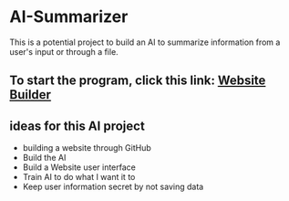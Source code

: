 # AI-Summarizer
This is a potential project to build an AI to summarize information from a user's input or through a file.

## To start the program, click this link: [Website Builder](https://absumpage.github.io/src/)

## ideas for this AI project
* building a website through GitHub
* Build the AI
* Build a Website user interface
* Train AI to do what I want it to
* Keep user information secret by not saving data
